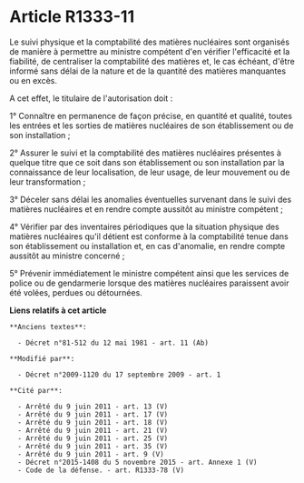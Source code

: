 # Article R1333-11

Le suivi physique et la comptabilité des matières nucléaires sont organisés de manière à permettre au ministre compétent d'en
vérifier l'efficacité et la fiabilité, de centraliser la comptabilité des matières et, le cas échéant, d'être informé sans
délai de la nature et de la quantité des matières manquantes ou en excès. 

A cet effet, le titulaire de l'autorisation doit : 

1° Connaître en permanence de façon précise, en quantité et qualité, toutes les entrées et les sorties de matières nucléaires
de son établissement ou de son installation ; 

2° Assurer le suivi et la comptabilité des matières nucléaires présentes à quelque titre que ce soit dans son établissement
ou son installation par la connaissance de leur localisation, de leur usage, de leur mouvement ou de leur transformation ; 

3° Déceler sans délai les anomalies éventuelles survenant dans le suivi des matières nucléaires et en rendre compte aussitôt
au ministre compétent ; 

4° Vérifier par des inventaires périodiques que la situation physique des matières nucléaires qu'il détient est conforme à la
comptabilité tenue dans son établissement ou installation et, en cas d'anomalie, en rendre compte aussitôt au ministre
concerné ; 

5° Prévenir immédiatement le ministre compétent ainsi que les services de police ou de gendarmerie lorsque des matières
nucléaires paraissent avoir été volées, perdues ou détournées.

**Liens relatifs à cet article**

	**Anciens textes**:

	  - Décret n°81-512 du 12 mai 1981 - art. 11 (Ab)

	**Modifié par**:

	  - Décret n°2009-1120 du 17 septembre 2009 - art. 1

	**Cité par**:

	  - Arrêté du 9 juin 2011 - art. 13 (V)
	  - Arrêté du 9 juin 2011 - art. 17 (V)
	  - Arrêté du 9 juin 2011 - art. 18 (V)
	  - Arrêté du 9 juin 2011 - art. 21 (V)
	  - Arrêté du 9 juin 2011 - art. 25 (V)
	  - Arrêté du 9 juin 2011 - art. 35 (V)
	  - Arrêté du 9 juin 2011 - art. 9 (V)
	  - Décret n°2015-1408 du 5 novembre 2015 - art. Annexe 1 (V)
	  - Code de la défense. - art. R1333-78 (V)
